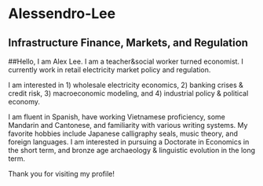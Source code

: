 # Alessendro-Lee
## Infrastructure Finance, Markets, and Regulation

##Hello, I am Alex Lee. I am a teacher&social worker turned economist. I currently work in retail electricity market policy and regulation. 

I am interested in 1) wholesale electricity economics, 2) banking crises & credit risk, 3) macroeconomic modeling, and 4) industrial policy & political economy. 

I am fluent in Spanish, have working Vietnamese proficiency, some Mandarin and Cantonese, and familiarity with various writing systems. My favorite hobbies include Japanese calligraphy seals, music theory, and foreign languages. I am interested in pursuing a Doctorate in Economics in the short term, and bronze age archaeology & linguistic evolution in the long term. 

Thank you for visiting my profile!
